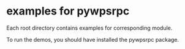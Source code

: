 # examples for pywpsrpc

Each root directory contains examples for corresponding module.


To run the demos, you should have installed the pywpsrpc package.
